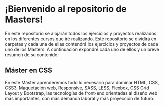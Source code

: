 # ¡Bienvenido al repositorio de Masters!
En este repositorio se alojarán todos los ejercicios y proyectos realizados en los diferentes cursos que iré realizando. Este repositorio se dividirá en carpetas y cada una de ellas contendrá los ejercicios y proyectos de cada uno de los Masters. A continuación expondré cada uno de ellos y un breve resumen de su contenido:

## Máster en CSS
En este Máster aprenderemos todo lo necesario para dominar HTML, CSS, CSS3, Maquetación web, Responsive, SASS, LESS, Flexbox, CSS Grid Layout y Bootstrap, las tecnologías de front-end orientadas al diseño web más importantes, con más demanda laboral y más proyección de futuro.